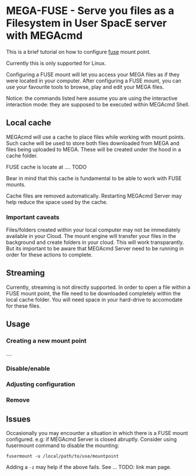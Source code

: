 # MEGA-FUSE - Serve you files as a Filesystem in User SpacE server with MEGAcmd

This is a brief tutorial on how to configure [fuse](https://wikipedia.org/wiki/WebDAV) mount point.

Currently this is only supported for Linux.

Configuring a FUSE mount will let you access your MEGA files as if they were located in your computer. After configuring a FUSE mount, you can use your favourite tools to browse, play and edit your MEGA files.

Notice: the commands listed here assume you are using the interactive interaction mode: they are supposed to be executed within MEGAcmd Shell.

## Local cache

MEGAcmd will use a cache to place files while working with mount points. Such cache will be used to store both files downloaded from MEGA and files being uploaded to MEGA. These will be created under the hood in a cache folder.

FUSE cache is locate at .... TODO

Bear in mind that this cache is fundamental to be able to work with FUSE mounts.

Cache files are removed automatically. Restarting MEGAcmd Server may help reduce the space used by the cache.

### Important caveats

Files/folders created within your local computer may not be immediately available in your Cloud. The mount engine will transfer your files in the background and create folders in your cloud. This will work transparantly. But its important to
be aware that MEGAcmd Server need to be running in order for these actions to complete.


## Streaming

Currently, streaming is not directly supported. In order to open a file within a FUSE mount point, the file need to be downloaded completely within the local cache folder. You will need space in your hard-drive to accomodate for these files.


## Usage


### Creating a new mount point
....

### Disable/enable

### Adjusting configuration

### Remove


## Issues

Occasionally you may encounter a situation in which there is a FUSE mount configured. e.g: if MEGAcmd Server is closed abruptly. Consider using fusermount command to disable the mounting:
```
fusermount -u /local/path/to/use/mountpoint
```

Adding a `-z` may help if the above fails. See ... TODO: link man page.

